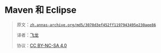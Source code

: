 # Maven 和 Eclipse

> 原文：[`zh.annas-archive.org/md5/3070d3ef452ff1197943495e230aee86`](https://zh.annas-archive.org/md5/3070d3ef452ff1197943495e230aee86)
> 
> 译者：[飞龙](https://github.com/wizardforcel)
> 
> 协议：[CC BY-NC-SA 4.0](http://creativecommons.org/licenses/by-nc-sa/4.0/)
